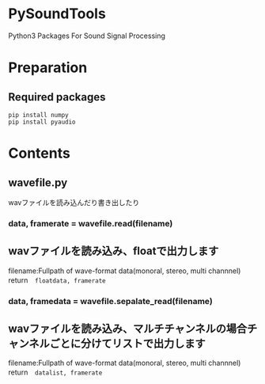 # PySoundTools
Python3 Packages For Sound Signal Processing


# Preparation
## Required packages

```
pip install numpy
pip install pyaudio
```

# Contents

## wavefile.py
wavファイルを読み込んだり書き出したり

### data, framerate = wavefile.read(filename)
wavファイルを読み込み、floatで出力します
---
filename:Fullpath of wave-format data(monoral, stereo, multi channnel)
return　```floatdata, framerate```

### data, framedata = wavefile.sepalate_read(filename)
wavファイルを読み込み、マルチチャンネルの場合チャンネルごとに分けてリストで出力します
---
filename:Fullpath of wave-format data(monoral, stereo, multi channnel)
return　```datalist, framerate```
